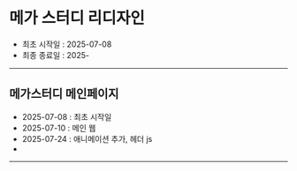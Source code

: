 # 메가 스터디 리디자인
- 최초 시작일 : 2025-07-08
- 최종 종료일 : 2025-

-----

## 메가스터디 메인페이지
- 2025-07-08 : 최초 시작일
- 2025-07-10 : 메인 웹
- 2025-07-24 : 애니메이션 추가, 헤더 js
- 

-----